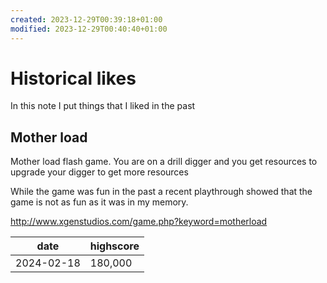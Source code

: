 ```yaml
---
created: 2023-12-29T00:39:18+01:00
modified: 2023-12-29T00:40:40+01:00
---
```


# Historical likes

In this note I put things that I liked in the past

## Mother load

Mother load flash game. You are on a drill digger and you get resources to upgrade your digger to get more resources

While the game was fun in the past a recent playthrough showed that the game is not as fun as it was in my memory.

<http://www.xgenstudios.com/game.php?keyword=motherload>

| date | highscore |
| --- | --- |
| 2024-02-18 | 180,000 |
